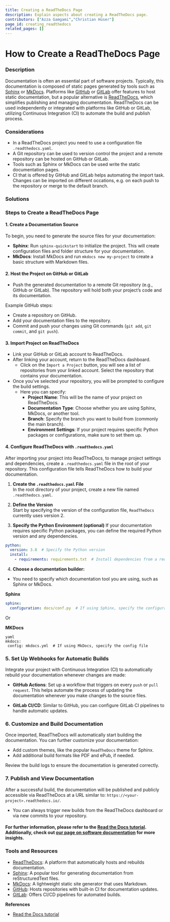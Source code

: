 ```yaml
---
title: Creating a ReadTheDocs Page
description: Explain aspects about creating a ReadTheDocs page.
contributors: ["Azza Gamgami","Christian Hüser"]
page_id: creating_readthedocs
related_pages: []
---
```


# How to Create a ReadTheDocs Page

### Description

Documentation is often an essential part of software projects. Typically, this documentation is composed of static pages generated by tools such as [Sphinx](https://www.sphinx-doc.org) or [MkDocs](https://www.mkdocs.org). Platforms like [GitHub](https://github.com) or [GitLab](https://about.gitlab.com) offer features to host static documentation, but a popular alternative is [ReadTheDocs](https://readthedocs.org), which simplifies publishing and managing documentation. ReadTheDocs can be used independently or integrated with platforms like GitHub or GitLab, utilizing Continuous Integration (CI) to automate the build and publish process.

### Considerations

- In a ReadTheDocs project you need to use a configuration file `.readthedocs.yaml`.
- A Git repository can be used to version control the project and a remote repository can be hosted on GitHub or GitLab.
- Tools such as Sphinx or MkDocs can be used write the static documentation pages.
- CI that is offered by GitHub and GitLab helps automating the import task. Changes can be imported on different occations, e.g. on each push to the repository or merge to the default branch.




### Solutions
### Steps to Create a ReadTheDocs Page

#### 1. Create a Documentation Source

To begin, you need to generate the source files for your documentation:

* **Sphinx**: Run `sphinx-quickstart` to initialize the project. This will create configuration files and folder structure for your documentation.
* **MkDocs**: Install MkDocs and run `mkdocs new my-project` to create a basic structure with Markdown files.

#### 2. Host the Project on GitHub or GitLab

* Push the generated documentation to a remote Git repository (e.g., GitHub or GitLab). The repository will hold both your project’s code and its documentation.

Example GitHub steps:

* Create a repository on GitHub.
* Add your documentation files to the repository.
* Commit and push your changes using Git commands (`git add`, `git commit`, and `git push`).

#### 3. Import Project on ReadTheDocs

* Link your GitHub or GitLab account to ReadTheDocs.
* After linking your account, return to the ReadTheDocs dashboard.
   * Click on the `Import a Project` button, you will see a list of repositories from your linked account. Select the repository that contains your documentation.
* Once you've selected your repository, you will be prompted to configure the build settings.
   * Here you can specify:
     - **Project Name**: This will be the name of your project on ReadTheDocs.
     - **Documentation Type**: Choose whether you are using Sphinx, MkDocs, or another tool.
     - **Branch**: Specify the branch you want to build from (commonly the main branch).
     - **Environment Settings**: If your project requires specific Python packages or configurations, make sure to set them up.

#### 4. Configure ReadTheDocs with `.readthedocs.yaml`

After importing your project into ReadTheDocs, to manage project settings and dependencies, create a `.readthedocs.yaml` file in the root of your repository. This configuration file tells ReadTheDocs how to build your documentation. 

1. **Create the `.readthedocs.yaml` File**  
   In the root directory of your project, create a new file named `.readthedocs.yaml`.

2. **Define the Version**  
   Start by specifying the version of the configuration file, `ReadTheDocs` currently uses version 2.  

3. **Specify the Python Environment (optional)**
If your documentation requires specific Python packages, you can define the required Python version and any dependencies. 
```yaml
python:
  version: 3.8  # Specify the Python version
  install:
    - requirements: requirements.txt  # Install dependencies from a requirements file

 ```

 4. **Choose a documentation builder:**
 * You need to specify which documentation tool you are using, such as Sphinx or MkDocs.

**Sphinx**
```yaml
sphinx:
  configuration: docs/conf.py  # If using Sphinx, specify the configuration file path
  ```
  Or 

  **MKDocs**
 ```
 yaml
 mkdocs:
  config: mkdocs.yml  # If using MkDocs, specify the config file
 ```


### 5. Set Up Webhooks for Automatic Builds


Integrate your project with Continuous Integration (CI) to automatically rebuild your documentation whenever changes are made:

* **GitHub Actions**: Set up a workflow that triggers on every `push` or `pull request`. This helps automate the process of updating the documentation whenever you make changes to the source files.
  
* **GitLab CI/CD**: Similar to GitHub, you can configure GitLab CI pipelines to handle automatic updates.

### 6. Customize and Build Documentation

Once imported, ReadTheDocs will automatically start building the documentation. You can further customize your documentation:

* Add custom themes, like the popular `ReadTheDocs` theme for Sphinx.
* Add additional build formats like PDF and ePub, if needed.

Review the build logs to ensure the documentation is generated correctly.

### 7. Publish and View Documentation

After a successful build, the documentation will be published and publicly accessible via ReadTheDocs at a URL similar to: `https://<your-project>.readthedocs.io/`.

* You can always trigger new builds from the ReadTheDocs dashboard or via new commits to your repository.



#### For further information, please refer to the [Read the Docs tutorial](https://docs.readthedocs.io/en/stable/tutorial/index.html). Additionally, check out [our page on software documentation](Software_documentation.md) for more insights.
### Tools and Resources

* [ReadTheDocs](https://readthedocs.org): A platform that automatically hosts and rebuilds documentation.
* [Sphinx](https://www.sphinx-doc.org): A popular tool for generating documentation from reStructuredText files.
* [MkDocs](https://www.mkdocs.org): A lightweight static site generator that uses Markdown.
* [GitHub](https://github.com): Hosts repositories with built-in CI for documentation updates.
* [GitLab](https://about.gitlab.com): Offers CI/CD pipelines for automated builds.

**References**  

* [Read the Docs tutorial](https://docs.readthedocs.io/en/stable/tutorial/index.html)
